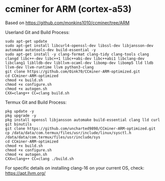 # ccminer for ARM (cortex-a53)

Based on https://github.com/monkins1010/ccminer/tree/ARM

Userland Git and Build Process:
```
sudo apt-get update
sudo apt-get install libcurl4-openssl-dev libssl-dev libjansson-dev automake autotools-dev build-essential -y
sudo apt-get install -y clang-format clang-tidy clang-tools clang clangd libc++-dev libc++1 libc++abi-dev libc++abi1 libclang-dev libclang1 liblldb-dev libllvm-ocaml-dev libomp-dev libomp5 lld lldb llvm-dev llvm-runtime llvm python3-clang
git clone https://github.com/Oink70/CCminer-ARM-optimized.git
cd CCminer-ARM-optimized
chmod +x build.sh
chmod +x configure.sh
chmod +x autogen.sh
CXX=clang++ CC=clang build.sh
```
Termux Git and Build Process:
```
pkg update -y
pkg upgrade -y
pkg install openssl libjansson automake build-essential clang lld curl git binutils
git clone https://github.com/uncharted9898/CCminer-ARM-optimized.git
cp /data/data/com.termux/files/usr/include/linux/sysctl.h /data/data/com.termux/files/usr/include/sys
cd CCminer-ARM-optimized
chmod +x build.sh
chmod +x configure.sh
chmod +x autogen.sh
CXX=clang++ CC=clang ./build.sh
```

For specific details on installing clang-16 on your current OS, check: https://apt.llvm.org/
